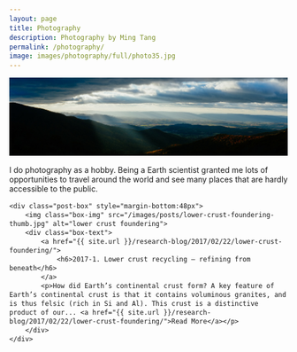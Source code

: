 ```yaml
---
layout: page
title: Photography
description: Photography by Ming Tang
permalink: /photography/
image: images/photography/full/photo35.jpg
---
```


<!-- image lightbox -->
<script src="{{ site.baseurl }}/assets/js/imagelightbox.min.js"></script>
<script src="{{ site.baseurl }}/assets/js/imagelightbox.js"></script>

<!-- panorama photos -->
<a href="/images/photography/panorama/panorama1.jpg" data-imagelightbox="d"><img src="/images/photography/panorama/panorama1.jpg" alt="Shenandoah National Park, Virginia" /></a>

<div class="photobox">

I do photography as a hobby. Being a Earth scientist granted me lots of opportunities to travel around the world and see many places that are hardly accessible to the public.


	<div class="post-box" style="margin-bottom:48px">
		<img class="box-img" src="/images/posts/lower-crust-foundering-thumb.jpg" alt="lower crust foundering">
		<div class="box-text">
			<a href="{{ site.url }}/research-blog/2017/02/22/lower-crust-foundering/">
				<h6>2017-1. Lower crust recycling — refining from beneath</h6>
			</a>
			<p>How did Earth’s continental crust form? A key feature of Earth’s continental crust is that it contains voluminous granites, and is thus felsic (rich in Si and Al). This crust is a distinctive product of our... <a href="{{ site.url }}/research-blog/2017/02/22/lower-crust-foundering/">Read More</a></p>
		</div>
	</div>
  
  </div>
